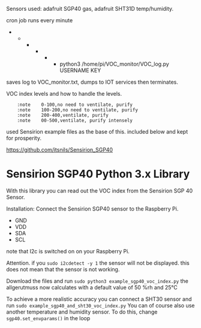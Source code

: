 Sensors used: adafruit SGP40 gas, adafruit SHT31D temp/humidity.

cron job runs every minute
* * * * * * python3 /home/pi/VOC_monitor/VOC_log.py USERNAME KEY

saves log to VOC_monitor.txt, dumps to IOT services then terminates.  


VOC index levels and how to handle the levels.

        :note    0-100,no need to ventilate, purify
        :note    100-200,no need to ventilate, purify
        :note    200-400,ventilate, purify
        :note    00-500,ventilate, purify intensely




used Sensirion example files as the base of this. included below and kept
for prosperity.

https://github.com/itsnils/Sensirion_SGP40



# Sensirion SGP40 Python 3.x Library

With this library you can read out the VOC index from the Sensirion SGP 40 Sensor.

Installation:
Connect the Sensirion SGP40 sensor to the Raspberry Pi.
- GND
- VDD
- SDA
- SCL

note that I2c is switched on on your Raspberry Pi.

Attention. if you 
`sudo i2cdetect -y 1`
the sensor will not be displayed. this does not mean that the sensor is not working.

Download the files and run `sudo python3 example_sgp40_voc_index.py`
the allgerutmuss now calculates with a default value of 50 %rh and 25°C

To achieve a more realistic accuracy you can connect a SHT30 sensor and run `sudo example_sgp40_and_sht30_voc_index.py`
You can of course also use another temperature and humidity sensor.
To do this, change
`sgp40.set_envparams()` in the loop
